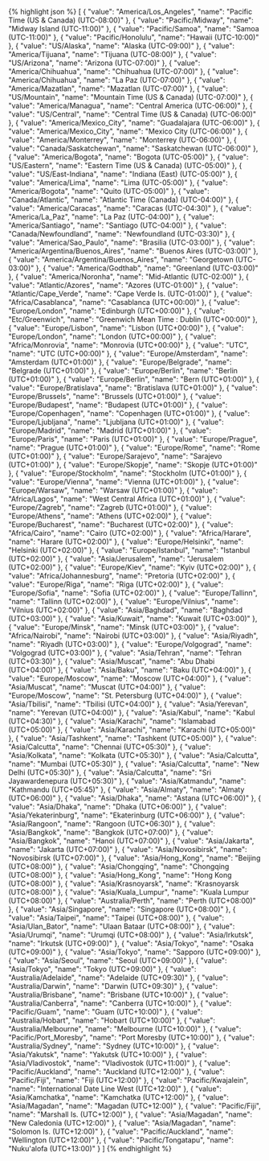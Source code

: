 {% highlight json %}
[
  {
    "value": "America/Los_Angeles",
    "name": "Pacific Time (US & Canada) (UTC-08:00)"
  },
  {
    "value": "Pacific/Midway",
    "name": "Midway Island (UTC-11:00)"
  },
  {
    "value": "Pacific/Samoa",
    "name": "Samoa (UTC-11:00)"
  },
  {
    "value": "Pacific/Honolulu",
    "name": "Hawaii (UTC-10:00)"
  },
  {
    "value": "US/Alaska",
    "name": "Alaska (UTC-09:00)"
  },
  {
    "value": "America/Tijuana",
    "name": "Tijuana (UTC-08:00)"
  },
  {
    "value": "US/Arizona",
    "name": "Arizona (UTC-07:00)"
  },
  {
    "value": "America/Chihuahua",
    "name": "Chihuahua (UTC-07:00)"
  },
  {
    "value": "America/Chihuahua",
    "name": "La Paz (UTC-07:00)"
  },
  {
    "value": "America/Mazatlan",
    "name": "Mazatlan (UTC-07:00)"
  },
  {
    "value": "US/Mountain",
    "name": "Mountain Time (US & Canada) (UTC-07:00)"
  },
  {
    "value": "America/Managua",
    "name": "Central America (UTC-06:00)"
  },
  {
    "value": "US/Central",
    "name": "Central Time (US & Canada) (UTC-06:00)"
  },
  {
    "value": "America/Mexico_City",
    "name": "Guadalajara (UTC-06:00)"
  },
  {
    "value": "America/Mexico_City",
    "name": "Mexico City (UTC-06:00)"
  },
  {
    "value": "America/Monterrey",
    "name": "Monterrey (UTC-06:00)"
  },
  {
    "value": "Canada/Saskatchewan",
    "name": "Saskatchewan (UTC-06:00)"
  },
  {
    "value": "America/Bogota",
    "name": "Bogota (UTC-05:00)"
  },
  {
    "value": "US/Eastern",
    "name": "Eastern Time (US & Canada) (UTC-05:00)"
  },
  {
    "value": "US/East-Indiana",
    "name": "Indiana (East) (UTC-05:00)"
  },
  {
    "value": "America/Lima",
    "name": "Lima (UTC-05:00)"
  },
  {
    "value": "America/Bogota",
    "name": "Quito (UTC-05:00)"
  },
  {
    "value": "Canada/Atlantic",
    "name": "Atlantic Time (Canada) (UTC-04:00)"
  },
  {
    "value": "America/Caracas",
    "name": "Caracas (UTC-04:30)"
  },
  {
    "value": "America/La_Paz",
    "name": "La Paz (UTC-04:00)"
  },
  {
    "value": "America/Santiago",
    "name": "Santiago (UTC-04:00)"
  },
  {
    "value": "Canada/Newfoundland",
    "name": "Newfoundland (UTC-03:30)"
  },
  {
    "value": "America/Sao_Paulo",
    "name": "Brasilia (UTC-03:00)"
  },
  {
    "value": "America/Argentina/Buenos_Aires",
    "name": "Buenos Aires (UTC-03:00)"
  },
  {
    "value": "America/Argentina/Buenos_Aires",
    "name": "Georgetown (UTC-03:00)"
  },
  {
    "value": "America/Godthab",
    "name": "Greenland (UTC-03:00)"
  },
  {
    "value": "America/Noronha",
    "name": "Mid-Atlantic (UTC-02:00)"
  },
  {
    "value": "Atlantic/Azores",
    "name": "Azores (UTC-01:00)"
  },
  {
    "value": "Atlantic/Cape_Verde",
    "name": "Cape Verde Is. (UTC-01:00)"
  },
  {
    "value": "Africa/Casablanca",
    "name": "Casablanca (UTC+00:00)"
  },
  {
    "value": "Europe/London",
    "name": "Edinburgh (UTC+00:00)"
  },
  {
    "value": "Etc/Greenwich",
    "name": "Greenwich Mean Time : Dublin (UTC+00:00)"
  },
  {
    "value": "Europe/Lisbon",
    "name": "Lisbon (UTC+00:00)"
  },
  {
    "value": "Europe/London",
    "name": "London (UTC+00:00)"
  },
  {
    "value": "Africa/Monrovia",
    "name": "Monrovia (UTC+00:00)"
  },
  {
    "value": "UTC",
  "name": "UTC (UTC+00:00)"
  },
  {
    "value": "Europe/Amsterdam",
    "name": "Amsterdam (UTC+01:00)"
  },
  {
    "value": "Europe/Belgrade",
    "name": "Belgrade (UTC+01:00)"
  },
  {
    "value": "Europe/Berlin",
    "name": "Berlin (UTC+01:00)"
  },
  {
    "value": "Europe/Berlin",
    "name": "Bern (UTC+01:00)"
  },
  {
    "value": "Europe/Bratislava",
    "name": "Bratislava (UTC+01:00)"
  },
  {
    "value": "Europe/Brussels",
    "name": "Brussels (UTC+01:00)"
  },
  {
    "value": "Europe/Budapest",
    "name": "Budapest (UTC+01:00)"
  },
  {
    "value": "Europe/Copenhagen",
    "name": "Copenhagen (UTC+01:00)"
  },
  {
    "value": "Europe/Ljubljana",
    "name": "Ljubljana (UTC+01:00)"
  },
  {
    "value": "Europe/Madrid",
    "name": "Madrid (UTC+01:00)"
  },
  {
    "value": "Europe/Paris",
    "name": "Paris (UTC+01:00)"
  },
  {
    "value": "Europe/Prague",
    "name": "Prague (UTC+01:00)"
  },
  {
    "value": "Europe/Rome",
    "name": "Rome (UTC+01:00)"
  },
  {
    "value": "Europe/Sarajevo",
    "name": "Sarajevo (UTC+01:00)"
  },
  {
    "value": "Europe/Skopje",
    "name": "Skopje (UTC+01:00)"
  },
  {
    "value": "Europe/Stockholm",
    "name": "Stockholm (UTC+01:00)"
  },
  {
    "value": "Europe/Vienna",
    "name": "Vienna (UTC+01:00)"
  },
  {
    "value": "Europe/Warsaw",
    "name": "Warsaw (UTC+01:00)"
  },
  {
    "value": "Africa/Lagos",
    "name": "West Central Africa (UTC+01:00)"
  },
  {
    "value": "Europe/Zagreb",
    "name": "Zagreb (UTC+01:00)"
  },
  {
    "value": "Europe/Athens",
    "name": "Athens (UTC+02:00)"
  },
  {
    "value": "Europe/Bucharest",
    "name": "Bucharest (UTC+02:00)"
  },
  {
    "value": "Africa/Cairo",
    "name": "Cairo (UTC+02:00)"
  },
  {
    "value": "Africa/Harare",
    "name": "Harare (UTC+02:00)"
  },
  {
    "value": "Europe/Helsinki",
    "name": "Helsinki (UTC+02:00)"
  },
  {
    "value": "Europe/Istanbul",
    "name": "Istanbul (UTC+02:00)"
  },
  {
    "value": "Asia/Jerusalem",
    "name": "Jerusalem (UTC+02:00)"
  },
  {
    "value": "Europe/Kiev",
    "name": "Kyiv (UTC+02:00)"
  },
  {
    "value": "Africa/Johannesburg",
    "name": "Pretoria (UTC+02:00)"
  },
  {
    "value": "Europe/Riga",
    "name": "Riga (UTC+02:00)"
  },
  {
    "value": "Europe/Sofia",
    "name": "Sofia (UTC+02:00)"
  },
  {
    "value": "Europe/Tallinn",
    "name": "Tallinn (UTC+02:00)"
  },
  {
    "value": "Europe/Vilnius",
    "name": "Vilnius (UTC+02:00)"
  },
  {
    "value": "Asia/Baghdad",
    "name": "Baghdad (UTC+03:00)"
  },
  {
    "value": "Asia/Kuwait",
    "name": "Kuwait (UTC+03:00)"
  },
  {
    "value": "Europe/Minsk",
    "name": "Minsk (UTC+03:00)"
  },
  {
    "value": "Africa/Nairobi",
    "name": "Nairobi (UTC+03:00)"
  },
  {
    "value": "Asia/Riyadh",
    "name": "Riyadh (UTC+03:00)"
  },
  {
    "value": "Europe/Volgograd",
    "name": "Volgograd (UTC+03:00)"
  },
  {
    "value": "Asia/Tehran",
    "name": "Tehran (UTC+03:30)"
  },
  {
    "value": "Asia/Muscat",
    "name": "Abu Dhabi (UTC+04:00)"
  },
  {
    "value": "Asia/Baku",
    "name": "Baku (UTC+04:00)"
  },
  {
    "value": "Europe/Moscow",
    "name": "Moscow (UTC+04:00)"
  },
  {
    "value": "Asia/Muscat",
    "name": "Muscat (UTC+04:00)"
  },
  {
    "value": "Europe/Moscow",
    "name": "St. Petersburg (UTC+04:00)"
  },
  {
    "value": "Asia/Tbilisi",
    "name": "Tbilisi (UTC+04:00)"
  },
  {
    "value": "Asia/Yerevan",
    "name": "Yerevan (UTC+04:00)"
  },
  {
    "value": "Asia/Kabul",
    "name": "Kabul (UTC+04:30)"
  },
  {
    "value": "Asia/Karachi",
    "name": "Islamabad (UTC+05:00)"
  },
  {
    "value": "Asia/Karachi",
    "name": "Karachi (UTC+05:00)"
  },
  {
    "value": "Asia/Tashkent",
    "name": "Tashkent (UTC+05:00)"
  },
  {
    "value": "Asia/Calcutta",
    "name": "Chennai (UTC+05:30)"
  },
  {
    "value": "Asia/Kolkata",
    "name": "Kolkata (UTC+05:30)"
  },
  {
    "value": "Asia/Calcutta",
    "name": "Mumbai (UTC+05:30)"
  },
  {
    "value": "Asia/Calcutta",
    "name": "New Delhi (UTC+05:30)"
  },
  {
    "value": "Asia/Calcutta",
    "name": "Sri Jayawardenepura (UTC+05:30)"
  },
  {
    "value": "Asia/Katmandu",
    "name": "Kathmandu (UTC+05:45)"
  },
  {
    "value": "Asia/Almaty",
    "name": "Almaty (UTC+06:00)"
  },
  {
    "value": "Asia/Dhaka",
    "name": "Astana (UTC+06:00)"
  },
  {
    "value": "Asia/Dhaka",
    "name": "Dhaka (UTC+06:00)"
  },
  {
    "value": "Asia/Yekaterinburg",
    "name": "Ekaterinburg (UTC+06:00)"
  },
  {
    "value": "Asia/Rangoon",
    "name": "Rangoon (UTC+06:30)"
  },
  {
    "value": "Asia/Bangkok",
    "name": "Bangkok (UTC+07:00)"
  },
  {
    "value": "Asia/Bangkok",
    "name": "Hanoi (UTC+07:00)"
  },
  {
    "value": "Asia/Jakarta",
    "name": "Jakarta (UTC+07:00)"
  },
  {
    "value": "Asia/Novosibirsk",
    "name": "Novosibirsk (UTC+07:00)"
  },
  {
    "value": "Asia/Hong_Kong",
    "name": "Beijing (UTC+08:00)"
  },
  {
    "value": "Asia/Chongqing",
    "name": "Chongqing (UTC+08:00)"
  },
  {
    "value": "Asia/Hong_Kong",
    "name": "Hong Kong (UTC+08:00)"
  },
  {
    "value": "Asia/Krasnoyarsk",
    "name": "Krasnoyarsk (UTC+08:00)"
  },
  {
    "value": "Asia/Kuala_Lumpur",
    "name": "Kuala Lumpur (UTC+08:00)"
  },
  {
    "value": "Australia/Perth",
    "name": "Perth (UTC+08:00)"
  },
  {
    "value": "Asia/Singapore",
    "name": "Singapore (UTC+08:00)"
  },
  {
    "value": "Asia/Taipei",
    "name": "Taipei (UTC+08:00)"
  },
  {
    "value": "Asia/Ulan_Bator",
    "name": "Ulaan Bataar (UTC+08:00)"
  },
  {
    "value": "Asia/Urumqi",
    "name": "Urumqi (UTC+08:00)"
  },
  {
    "value": "Asia/Irkutsk",
    "name": "Irkutsk (UTC+09:00)"
  },
  {
    "value": "Asia/Tokyo",
    "name": "Osaka (UTC+09:00)"
  },
  {
    "value": "Asia/Tokyo",
    "name": "Sapporo (UTC+09:00)"
  },
  {
    "value": "Asia/Seoul",
    "name": "Seoul (UTC+09:00)"
  },
  {
    "value": "Asia/Tokyo",
    "name": "Tokyo (UTC+09:00)"
  },
  {
    "value": "Australia/Adelaide",
    "name": "Adelaide (UTC+09:30)"
  },
  {
    "value": "Australia/Darwin",
    "name": "Darwin (UTC+09:30)"
  },
  {
    "value": "Australia/Brisbane",
    "name": "Brisbane (UTC+10:00)"
  },
  {
    "value": "Australia/Canberra",
    "name": "Canberra (UTC+10:00)"
  },
  {
    "value": "Pacific/Guam",
    "name": "Guam (UTC+10:00)"
  },
  {
    "value": "Australia/Hobart",
    "name": "Hobart (UTC+10:00)"
  },
  {
    "value": "Australia/Melbourne",
    "name": "Melbourne (UTC+10:00)"
  },
  {
    "value": "Pacific/Port_Moresby",
    "name": "Port Moresby (UTC+10:00)"
  },
  {
    "value": "Australia/Sydney",
    "name": "Sydney (UTC+10:00)"
  },
  {
    "value": "Asia/Yakutsk",
    "name": "Yakutsk (UTC+10:00)"
  },
  {
    "value": "Asia/Vladivostok",
    "name": "Vladivostok (UTC+11:00)"
  },
  {
    "value": "Pacific/Auckland",
    "name": "Auckland (UTC+12:00)"
  },
  {
    "value": "Pacific/Fiji",
    "name": "Fiji (UTC+12:00)"
  },
  {
    "value": "Pacific/Kwajalein",
    "name": "International Date Line West (UTC+12:00)"
  },
  {
    "value": "Asia/Kamchatka",
    "name": "Kamchatka (UTC+12:00)"
  },
  {
    "value": "Asia/Magadan",
    "name": "Magadan (UTC+12:00)"
  },
  {
    "value": "Pacific/Fiji",
    "name": "Marshall Is. (UTC+12:00)"
  },
  {
    "value": "Asia/Magadan",
    "name": "New Caledonia (UTC+12:00)"
  },
  {
    "value": "Asia/Magadan",
    "name": "Solomon Is. (UTC+12:00)"
  },
  {
    "value": "Pacific/Auckland",
    "name": "Wellington (UTC+12:00)"
  },
  {
    "value": "Pacific/Tongatapu",
    "name": "Nuku'alofa (UTC+13:00)"
  }
]
{% endhighlight %}
